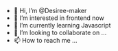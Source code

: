 - 👋 Hi, I’m @Desiree-maker
- 👀 I’m interested in frontend now
- 🌱 I’m currently learning Javascript
- 💞️ I’m looking to collaborate on ...
- 📫 How to reach me ...

<!---
Desiree-maker/Desiree-maker is a ✨ special ✨ repository because its `README.md` (this file) appears on your GitHub profile.
You can click the Preview link to take a look at your changes.
--->
